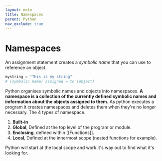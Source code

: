 ```yaml
---
layout: note
title: Namespaces
parent: Python
nav_exclude: true
---
```


# Namespaces

An assignment statement creates a _symbolic name_ that you can use to reference an object.

```py
mystring = "This is my string"
# (symbolic name) assigned = to (object)
```

Python organises symbolic names and objects into namespaces. **A namespace is a collection of the currently defined symbolic names and imformation about the objects assigned to them.** As python executes a program it creates namespaces and deletes them when they're no longer necessary. The 4 types of namespace.

1. **Built-in**
2. **Global**, Defined at the top level of the program or module.
3. **Enclosing**, defined within [[Functions]].
4. **Local**, Defined at the innermost scope (nested functions for example).

Python will start at the local scope and work it's way out to find what it's looking for.
